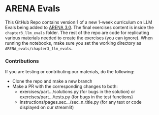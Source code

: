 # ARENA Evals

This GitHub Repo contains version 1 of a new 1-week curriculum on LLM Evals being added to [ARENA 3.0](https://github.com/callummcdougall/ARENA_3.0). The final exercises content is inside the `chapter3_llm_evals` folder. The rest of the repo are code for replicating various materials needed to create the exercises (you can ignore). When running the notebooks, make sure you set the working directory as `ARENA_evals/chapter3_llm_evals`.

### Contributions

If you are testing or contributing our materials, do the following:
* Clone the repo and make a new branch
* Make a PR with the corresponding changes to both:
    - exercises/part.../solutions.py (for bugs in the solution) or exercises/part.../tests.py (for bugs in the test functions)
    - instructions/pages.sec.../sec_n_title.py (for any text or code displayed on our streamlit)

